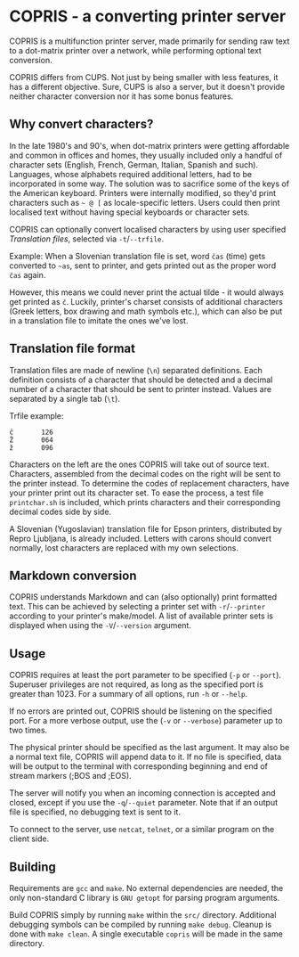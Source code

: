 # COPRIS - a converting printer server

COPRIS is a multifunction printer server, made primarily for sending raw text
to a dot-matrix printer over a network, while performing optional text
conversion.

COPRIS differs from CUPS. Not just by being smaller with less features, it has
a different objective. Sure, CUPS is also a server, but it doesn't provide
neither character conversion nor it has some bonus features.

## Why convert characters?
In the late 1980's and 90's, when dot-matrix printers were getting affordable
and common in offices and homes, they usually included only a handful of
character sets (English, French, German, Italian, Spanish and such).
Languages, whose alphabets required additional letters, had to be incorporated
in some way. The solution was to sacrifice some of the keys of the American keyboard.
Printers were internally modified, so they'd print characters such as `~ @ [` as
locale-specific letters. Users could then print localised text without having special
keyboards or character sets.

COPRIS can optionally convert localised characters by using user specified
*Translation files*, selected via `-t`/`--trfile`.

Example: When a Slovenian translation file is set, word `čas` (time) gets converted
to `~as`, sent to printer, and gets printed out as the proper word `čas` again.

However, this means we could never print the actual tilde - it would always get
printed as `č`. Luckily, printer's charset consists of additional characters (Greek
letters, box drawing and math symbols etc.), which can also be put in a translation
file to imitate the ones we've lost.

## Translation file format
Translation files are made of newline (`\n`) separated definitions. Each
definition consists of a character that should be detected and a decimal number
of a character that should be sent to printer instead. Values are separated by
a single tab (`\t`).

Trfile example:
```
č       126
Ž       064
ž       096
```

Characters on the left are the ones COPRIS will take out of source text. Characters,
assembled from the decimal codes on the right will be sent to the printer instead.
To determine the codes of replacement characters, have your printer print out its
character set. To ease the process, a test file `printchar.sh` is included, which
prints characters and their corresponding decimal codes side by side.

A Slovenian (Yugoslavian) translation file for Epson printers, distributed by
Repro Ljubljana, is already included. Letters with carons should convert normally,
lost characters are replaced with my own selections.

## Markdown conversion
COPRIS understands Markdown and can (also optionally) print formatted text. This can
be achieved by selecting a printer set with `-r`/`--printer` according to your
printer's make/model. A list of available printer sets is displayed when using the
`-V`/`--version` argument.

## Usage
COPRIS requires at least the port parameter to be specified (`-p` or `--port`).
Superuser privileges are not required, as long as the specified port is
greater than 1023. For a summary of all options, run `-h` or `--help`.

If no errors are printed out, COPRIS should be listening on the specified
port. For a more verbose output, use the (`-v` or `--verbose`) parameter up
to two times.

The physical printer should be specified as the last argument. It may also
be a normal text file, COPRIS will append data to it. If no file is specified,
data will be output to the terminal with corresponding beginning and end of
stream markers (;BOS and ;EOS).

The server will notify you when an incoming connection is accepted and
closed, except if you use the `-q`/`--quiet` parameter. Note that if an output file
is specified, no debugging text is sent to it.

To connect to the server, use `netcat`, `telnet`, or a similar program on the client
side.

## Building
Requirements are `gcc` and `make`. No external dependencies are needed, the only
non-standard C library is `GNU getopt` for parsing program arguments.

Build COPRIS simply by running `make` within the `src/` directory. Additional
debugging symbols can be compiled by running `make debug`. Cleanup is done
with `make clean`. A single executable `copris` will be made in the same
directory.
